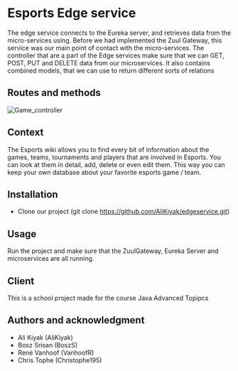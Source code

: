 # Esports Edge service
The edge service connects to the Eureka server, and retrieves data from the micro-services using. Before we had implemented the Zuul Gateway, this service was our main point of contact with the micro-services. The controller that are a part of the Edge services make sure that we can GET, POST, PUT and DELETE data from our microservices. It also contains combined models, that we can use to return different sorts of relations

## Routes and methods
![Game_controller](https://i.postimg.cc/Z58PvjN9/image.png)
## Context
The Esports wiki allows you to find every bit of information about the games, teams, tournaments and players that are involved in Esports. You can look at them in detail, add, delete or even edit them. This way you can keep your own database about your favorite esports game / team.
## Installation

* Clone our project (git clone https://github.com/AliKiyak/edgeservice.git)

## Usage

Run the project and make sure that the ZuulGateway, Eureka Server and microservices are all running.

## Client

This is a school project made for the course Java Advanced Topipcs

## Authors and acknowledgment

* Ali Kiyak (AliKiyak)
* Bosz Srisan (BoszS)
* René Vanhoof (VanhoofR)
* Chris Tophe (Christophe195)
